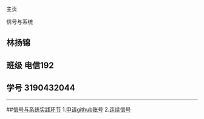
主页

信号与系统
## 林扬锦
## 班级 电信192
## 学号 3190432044

---
##[信号与系统实践环节](https://github.com/1031462540/1031462540.github.io)
1.[申请github账号](https://github.com/1031462540/1031462540.github.io)
2.[连续信号](https://github.com/1031462540/1031462540.github.io/blob/main/林扬锦连续信号.py)

